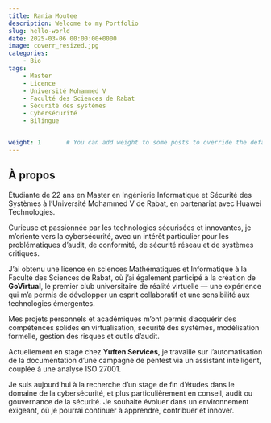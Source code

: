 ```yaml
---
title: Rania Moutee
description: Welcome to my Portfolio
slug: hello-world
date: 2025-03-06 00:00:00+0000
image: coverr_resized.jpg
categories:
    - Bio
tags:
    - Master
    - Licence
    - Université Mohammed V
    - Faculté des Sciences de Rabat
    - Sécurité des systèmes
    - Cybersécurité
    - Bilingue


weight: 1       # You can add weight to some posts to override the default sorting (date descending)
---
```


## À propos

Étudiante de 22 ans en Master en Ingénierie Informatique et Sécurité des Systèmes à l’Université Mohammed V de Rabat, en partenariat avec Huawei Technologies.

Curieuse et passionnée par les technologies sécurisées et innovantes, je m’oriente vers la cybersécurité, avec un intérêt particulier pour les problématiques d’audit, de conformité, de sécurité réseau et de systèmes critiques.

J’ai obtenu une licence en sciences Mathématiques et Informatique à la Faculté des Sciences de Rabat, où j’ai également participé à la création de **GoVirtual**, le premier club universitaire de réalité virtuelle — une expérience qui m’a permis de développer un esprit collaboratif et une sensibilité aux technologies émergentes.

Mes projets personnels et académiques m’ont permis d’acquérir des compétences solides en virtualisation, sécurité des systèmes, modélisation formelle, gestion des risques et outils d’audit.

Actuellement en stage chez **Yuften Services**, je travaille sur l’automatisation de la documentation d’une campagne de pentest via un assistant intelligent, couplée à une analyse ISO 27001.

Je suis aujourd’hui à la recherche d’un stage de fin d’études dans le domaine de la cybersécurité, et plus particulièrement en conseil, audit ou gouvernance de la sécurité. Je souhaite évoluer dans un environnement exigeant, où je pourrai continuer à apprendre, contribuer et innover.
